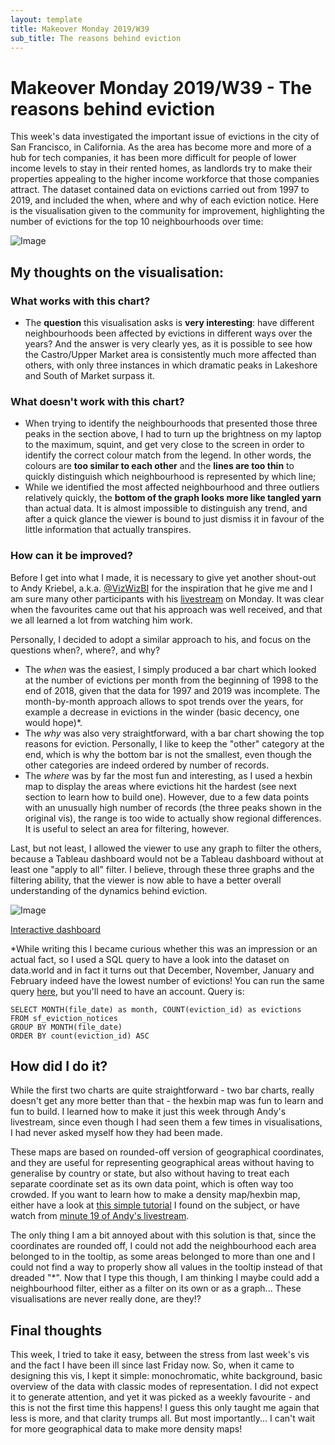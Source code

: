 ```yaml
---
layout: template
title: Makeover Monday 2019/W39
sub_title: The reasons behind eviction
---
```


# Makeover Monday 2019/W39 - The reasons behind eviction

This week's data investigated the important issue of evictions in the city of San Francisco, in California. As the area has become more and more of a hub for tech companies, it has been more difficult for people of lower income levels to stay in their rented homes, as landlords try to make their properties appealing to the higher income workforce that those companies attract. The dataset contained data on evictions carried out from 1997 to 2019, and included the when, where and why of each eviction notice. Here is the visualisation given to the community for improvement, highlighting the number of evictions for the top 10 neighbourhoods over time:

![Image](https://greenet09.github.io/datasophy/2018/08/08/sfevictions_files/figure-markdown_github/unnamed-chunk-3-1.png)

## My thoughts on the visualisation:

### What works with this chart?

- The **question** this visualisation asks is **very interesting**: have different neighbourhoods been affected by evictions in different ways over the years? And the answer is very clearly yes, as it is possible to see how the Castro/Upper Market area is consistently much more affected than others, with only three instances in which dramatic peaks in Lakeshore and South of Market surpass it.

### What doesn't work with this chart?

- When trying to identify the neighbourhoods that presented those three peaks in the section above, I had to turn up the brightness on my laptop to the maximum, squint, and get very close to the screen in order to identify the correct colour match from the legend. In other words, the colours are **too similar to each other** and the **lines are too thin** to quickly distinguish which neighbourhood is represented by which line;
- While we identified the most affected neighbourhood and three outliers relatively quickly, the **bottom of the graph looks more like tangled yarn** than actual data. It is almost impossible to distinguish any trend, and after a quick glance the viewer is bound to just dismiss it in favour of the little information that actually transpires. 

### How can it be improved?

Before I get into what I made, it is necessary to give yet another shout-out to Andy Kriebel, a.k.a. [@VizWizBI](https://twitter.com/VizWizBI) for the inspiration that he give me and I am sure many other participants with his [livestream](https://www.youtube.com/watch?v=iDhNdbaUgHk) on Monday. It was clear when the favourites came out that his approach was well received, and that we all learned a lot from watching him work.

Personally, I decided to adopt a similar approach to his, and focus on the questions when?, where?, and why? 

- The *when* was the easiest, I simply produced a bar chart which looked at the number of evictions per month from the beginning of 1998 to the end of 2018, given that the data for 1997 and 2019 was incomplete. The month-by-month approach allows to spot trends over the years, for example a decrease in evictions in the winder (basic decency, one would hope)\*.
- The *why* was also very straightforward, with a bar chart showing the top reasons for eviction. Personally, I like to keep the "other" category at the end, which is why the bottom bar is not the smallest, even though the other categories are indeed ordered by number of records.
- The *where* was by far the most fun and interesting, as I used a hexbin map to display the areas where evictions hit the hardest (see next section to learn how to build one). However, due to a few data points with an unusually high number of records (the three peaks shown in the original vis), the range is too wide to actually show regional differences. It is useful to select an area for filtering, however.

Last, but not least, I allowed the viewer to use any graph to filter the others, because a Tableau dashboard would not be a Tableau dashboard without at least one "apply to all" filter. I believe, through these three graphs and the filtering ability, that the viewer is now able to have a better overall understanding of the dynamics behind eviction.

![Image](https://i.imgur.com/RGGQs91.png)

[Interactive dashboard](https://public.tableau.com/profile/alepoptosis#!/vizhome/Thereasonsbehindeviction-MakeoverMonday2019w39/Thereasonsbehindeviction)

\*While writing this I became curious whether this was an impression or an actual fact, so I used a SQL query to have a look into the dataset on data.world and in fact it turns out that December, November, January and February indeed have the lowest number of evictions! You can run the same query [here](https://data.world/makeovermonday/2019w39/workspace/query?queryid=sample-0), but you'll need to have an account. Query is:

```
SELECT MONTH(file_date) as month, COUNT(eviction_id) as evictions
FROM sf_eviction_notices
GROUP BY MONTH(file_date)
ORDER BY count(eviction_id) ASC
```

## How did I do it?

While the first two charts are quite straightforward - two bar charts, really doesn't get any more better than that - the hexbin map was fun to learn and fun to build. I learned how to make it just this week through Andy's livestream, since even though I had seen them a few times in visualisations, I had never asked myself how they had been made. 

These maps are based on rounded-off version of geographical coordinates, and they are useful for representing geographical areas without having to generalise by country or state, but also without having to treat each separate coordinate set as its own data point, which is often way too crowded. If you want to learn how to make a density map/hexbin map, either have a look at [this simple tutorial](https://www.tableau.com/about/blog/2016/7/how-create-density-maps-using-hexbins-tableau-56511) I found on the subject, or have watch from [minute 19 of Andy's livestream](https://youtu.be/iDhNdbaUgHk?t=1140).

The only thing I am a bit annoyed about with this solution is that, since the coordinates are rounded off, I could not add the neighbourhood each area belonged to in the tooltip, as some areas belonged to more than one and I could not find a way to properly show all values in the tooltip instead of that dreaded "\*". Now that I type this though, I am thinking I maybe could add a neighbourhood filter, either as a filter on its own or as a graph... These visualisations are never really done, are they!?

## Final thoughts

This week, I tried to take it easy, between the stress from last week's vis and the fact I have been ill since last Friday now. So, when it came to designing this vis, I kept it simple: monochromatic, white background, basic overview of the data with classic modes of representation. I did not expect it to generate attention, and yet it was picked as a weekly favourite - and this is not the first time this happens! I guess this only taught me again that less is more, and that clarity trumps all. But most importantly... I can't wait for more geographical data to make more density maps!

